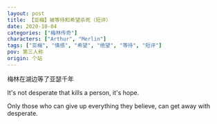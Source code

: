 ```yaml
---
layout: post
title: 【亚梅】被等待和希望杀死（短评）
date: 2020-10-04
categories: ["梅林传奇"]
characters: ["Arthur", "Merlin"]
tags: ["亚梅", "情感", "希望", "绝望", "等待", "短评"]
pov: 第三人称
origin: 个站
---
```


梅林在湖边等了亚瑟千年

It's not desperate that kills a person, it's hope.

Only those who can give up everything they believe, can get away with desperate.
